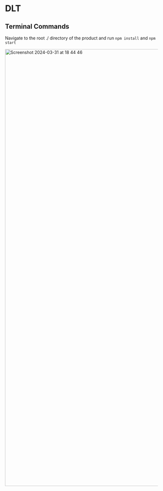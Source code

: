 # DLT
## Terminal Commands

 Navigate to the root ./ directory of the product and run `npm install` and `npm start` 

 

<img width="1438" alt="Screenshot 2024-03-31 at 18 44 46" src="https://github.com/IZGI-A/DLT/assets/126882912/5aeb276d-72e1-4baa-a48b-c15e8c3c4375">
